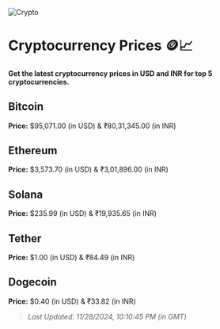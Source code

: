 
![Crypto](https://www.techguide.com.au/wp-content/uploads/2020/11/crypto3.jpeg)

# Cryptocurrency Prices 🪙📈

#### Get the latest cryptocurrency prices in USD and INR for top 5 cryptocurrencies.

## Bitcoin

**Price:** $95,071.00 (in USD) & ₹80,31,345.00 (in INR)

## Ethereum

**Price:** $3,573.70 (in USD) & ₹3,01,896.00 (in INR)

## Solana

**Price:** $235.99 (in USD) & ₹19,935.65 (in INR)

## Tether

**Price:** $1.00 (in USD) & ₹84.49 (in INR)

## Dogecoin

**Price:** $0.40 (in USD) & ₹33.82 (in INR)

> _Last Updated: 11/28/2024, 10:10:45 PM (in GMT)_
